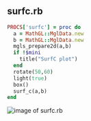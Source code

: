 
## surfc.rb

```ruby
PROCS['surfc'] = proc do
  a = MathGL::MglData.new
  b = MathGL::MglData.new
  mgls_prepare2d(a,b)
  if !$mini
    title("SurfC plot")
  end
  rotate(50,60)
  light(true)
  box()
  surf_c(a,b)
end


```
![image of surfc.rb](https://raw.github.com/masa16/ruby-mathgl-sample/master/samples/surfc/surfc.png)
